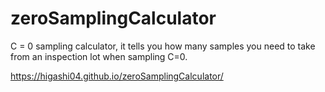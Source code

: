 # zeroSamplingCalculator

C = 0 sampling calculator, it tells you how many samples you need to take from an inspection lot when sampling C=0.


https://higashi04.github.io/zeroSamplingCalculator/
